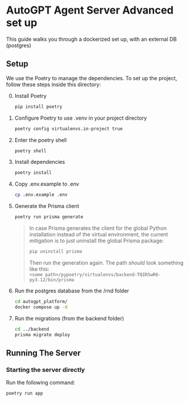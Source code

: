 # AutoGPT Agent Server Advanced set up

This guide walks you through a dockerized set up, with an external DB (postgres)

## Setup

We use the Poetry to manage the dependencies. To set up the project, follow these steps inside this directory:

0. Install Poetry
   ```sh
   pip install poetry
   ```
1. Configure Poetry to use .venv in your project directory

   ```sh
   poetry config virtualenvs.in-project true
   ```

2. Enter the poetry shell

   ```sh
   poetry shell
   ```

3. Install dependencies

   ```sh
   poetry install
   ```

4. Copy .env.example to .env

   ```sh
   cp .env.example .env
   ```

5. Generate the Prisma client

   ```sh
   poetry run prisma generate
   ```

   > In case Prisma generates the client for the global Python installation instead of the virtual environment, the current mitigation is to just uninstall the global Prisma package:
   >
   > ```sh
   > pip uninstall prisma
   > ```
   >
   > Then run the generation again. The path _should_ look something like this:  
   > `<some path>/pypoetry/virtualenvs/backend-TQIRSwR6-py3.12/bin/prisma`

6. Run the postgres database from the /rnd folder

   ```sh
   cd autogpt_platform/
   docker compose up -d
   ```

7. Run the migrations (from the backend folder)

   ```sh
   cd ../backend
   prisma migrate deploy
   ```

## Running The Server

### Starting the server directly

Run the following command:

```sh
poetry run app
```

